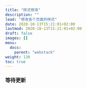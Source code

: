 ```yaml
---
title: "样式修改"
description: ""
lead: "修改各个页面的样式"
date: 2020-10-13T15:21:01+02:00
lastmod: 2020-10-13T15:21:01+02:00
draft: false
images: []
menu:
  docs:
    parent: "webstack"
weight: 130
toc: true
---
```


### 等待更新